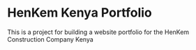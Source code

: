 # HenKem Kenya Portfolio
This is a project for building a website portfolio for the HenKem Construction Company Kenya
